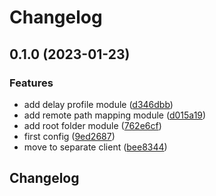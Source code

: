 # Changelog

## 0.1.0 (2023-01-23)


### Features

* add delay profile module ([d346dbb](https://github.com/devopsarr/ansible-collection-radarr/commit/d346dbbc6ccaf237384bcc2470433325af274321))
* add remote path mapping module ([d015a19](https://github.com/devopsarr/ansible-collection-radarr/commit/d015a1931e501118d24e0d08c2e6c3d7bd6c1c30))
* add root folder module ([762e6cf](https://github.com/devopsarr/ansible-collection-radarr/commit/762e6cf0152b2c62ece29299e066c810f2ad6755))
* first config ([9ed2687](https://github.com/devopsarr/ansible-collection-radarr/commit/9ed2687c54dd3e535bd8e76e90d0daaad8545af1))
* move to separate client ([bee8344](https://github.com/devopsarr/ansible-collection-radarr/commit/bee834427dbbf6c7886a0e6a3f34129e95c9092a))

## Changelog
